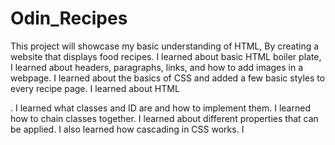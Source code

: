 # Odin_Recipes
This project will showcase my basic understanding of HTML, By creating a website that displays food recipes. I learned about basic HTML boiler plate, I learned about headers, paragraphs, links, and how to add images in a webpage.
I learned about the basics of CSS and added a few basic styles to every recipe page. I learned about HTML <div>. I learned what classes and ID are and how to implement them. I learned how to chain classes together. I learned about different properties that can be applied. I also learned how cascading in CSS works. I  
